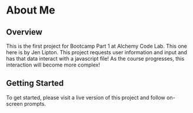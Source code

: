 # About Me

## Overview
This is the first project for Bootcamp Part 1 at Alchemy Code Lab.  This one here is by Jen Lipton.  This project requests user information and input and has that data interact with a javascript file!  As the course progresses, this interaction will become more complex!


## Getting Started
To get started, please visit a live version of this project and follow on-screen prompts.